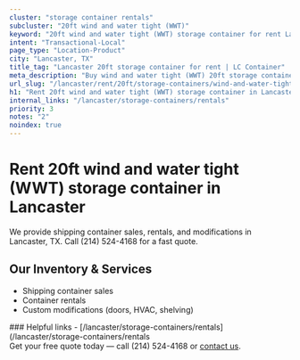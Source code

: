 ```yaml
---
cluster: "storage container rentals"
subcluster: "20ft wind and water tight (WWT)"
keyword: "20ft wind and water tight (WWT) storage container for rent Lancaster, TX"
intent: "Transactional-Local"
page_type: "Location-Product"
city: "Lancaster, TX"
title_tag: "Lancaster 20ft storage container for rent | LC Container"
meta_description: "Buy wind and water tight (WWT) 20ft storage container rent with local delivery in Lancaster, TX. LC Container — local Since 2003. Request a fast quote today."
url_slug: "/lancaster/rent/20ft/storage-containers/wind-and-water-tight-wwt"
h1: "Rent 20ft wind and water tight (WWT) storage container in Lancaster"
internal_links: "/lancaster/storage-containers/rentals"
priority: 3
notes: "2"
noindex: true
---
```


# Rent 20ft wind and water tight (WWT) storage container in Lancaster

We provide shipping container sales, rentals, and modifications in Lancaster, TX. Call (214) 524-4168 for a fast quote.

## Our Inventory & Services
- Shipping container sales
- Container rentals
- Custom modifications (doors, HVAC, shelving)

<div data-section="internal-links">
### Helpful links
- [/lancaster/storage-containers/rentals](/lancaster/storage-containers/rentals
</div>

<div data-section="cta">
Get your free quote today — call (214) 524-4168 or <a href="/contact">contact us</a>.
</div>

<script type="application/ld+json">{"@context":"https://schema.org","@type":"FAQPage","mainEntity":[{"@type":"Question","name":"How much does delivery cost in Lancaster, TX?","acceptedAnswer":{"@type":"Answer","text":"Delivery costs vary by distance and container size. Most deliveries in Lancaster, TX range from $150-$300. Call (214) 524-4168 for an exact quote based on your specific location."}},{"@type":"Question","name":"Do you offer financing or payment plans?","acceptedAnswer":{"@type":"Answer","text":"We accept major credit cards, checks, and can discuss commercial terms for bulk purchases. Call (214) 524-4168 to discuss options."}},{"@type":"Question","name":"Can you customize containers in Lancaster, TX?","acceptedAnswer":{"@type":"Answer","text":"Yes — we perform modifications like doors, HVAC, insulation, and shelving. Request a custom quote at (214) 524-4168 or via our contact form."}}]}</script>
